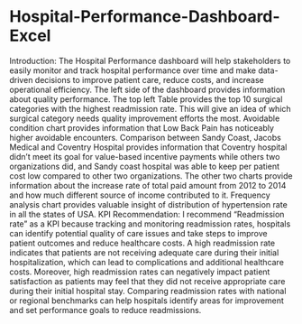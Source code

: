 # Hospital-Performance-Dashboard-Excel
Introduction: The Hospital Performance dashboard will help stakeholders to easily monitor and track hospital performance over time and make data-driven decisions to improve patient care, reduce costs, and increase operational efficiency. The left side of the dashboard provides information about quality performance. The top left Table provides the top 10 surgical categories with the highest readmission rate. This will give an idea of which surgical category needs quality improvement efforts the most. Avoidable condition chart provides information that Low Back Pain has noticeably higher avoidable encounters. Comparison between Sandy Coast, Jacobs Medical and Coventry Hospital provides information that Coventry hospital didn’t meet its goal for value-based incentive payments while others two organizations did, and Sandy coast hospital was able to keep per patient cost low compared to other two organizations. The other two charts provide information about the increase rate of total paid amount from 2012 to 2014 and how much different source of income contributed to it. Frequency analysis chart provides valuable insight of distribution of hypertension rate in all the states of USA.
KPI Recommendation: I recommend “Readmission rate” as a KPI because tracking and monitoring readmission rates, hospitals can identify potential quality of care issues and take steps to improve patient outcomes and reduce healthcare costs. A high readmission rate indicates that patients are not receiving adequate care during their initial hospitalization, which can lead to complications and additional healthcare costs. Moreover, high readmission rates can negatively impact patient satisfaction as patients may feel that they did not receive appropriate care during their initial hospital stay. Comparing readmission rates with national or regional benchmarks can help hospitals identify areas for improvement and set performance goals to reduce readmissions.

